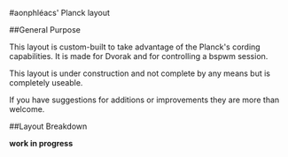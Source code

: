 #aonphléacs' Planck layout

##General Purpose

This layout is custom-built to take advantage of the Planck's cording capabilities. It is made for Dvorak and for controlling a bspwm session.

This layout is under construction and not complete by any means but is completely useable.

If you have suggestions for additions or improvements they are more than welcome.

##Layout Breakdown

__work in progress__
